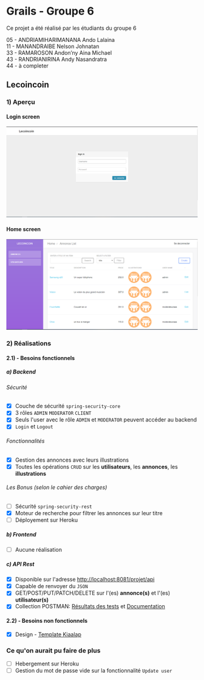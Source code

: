 # Grails - Groupe 6
Ce projet a été réalisé par les étudiants du groupe 6  

05 - ANDRIAMIHARIMANANA Ando Lalaina  
11 - MANANDRAIBE Nelson Johnatan  
33 - RAMAROSON Andon’ny Aina Michael  
43 - RANDRIANIRINA Andy Nasandratra  
44 - à completer
## Lecoincoin
### 1) Aperçu
#### Login screen
![Login](Screenshots/Login_Screen.PNG?raw=true "Login")
#### Home screen
![Home](Screenshots/Home_screen.PNG?raw=true "Home")
### 2) Réalisations
#### 2.1) - Besoins fonctionnels
##### a) Backend
###### Sécurité  

- [x] Couche de sécurité `spring-security-core`  
- [x] 3 rôles `ADMIN` `MODERATOR` `CLIENT`  
- [x] Seuls l'user avec le rôle `ADMIN` et `MODERATOR` peuvent accéder au backend  
- [x] `Login` et `Logout`  
###### Fonctionnalités  
- [x] Gestion des annonces avec leurs illustrations  
- [x] Toutes les opérations `CRUD` sur les **utilisateurs**, les **annonces**, les **illustrations**  
###### Les Bonus (selon le cahier des charges)  
- [ ] Sécurité `spring-security-rest`  
- [x] Moteur de recherche pour filtrer les annonces sur leur titre  
- [ ] Déployement sur Heroku  
##### b) Frontend
- [ ] Aucune réalisation
##### c) API Rest
- [x] Disponible sur l'adresse [http://localhost:8081/projet/api](http://localhost:8081/projet/api)
- [x] Capable de renvoyer du `JSON`
- [X] GET/POST/PUT/PATCH/DELETE sur l'(es) **annonce(s)** et l'(es) **utilisateur(s)**
- [X] Collection POSTMAN: [Résultats des tests](postman/TestResult/ProjetMBDSGroupe6CollectionPM.postman_test_run.json) et [Documentation](postman/Collection/ProjetMBDSGroupe6CollectionPM.postman_collection.json)
#### 2.2) - Besoins non fonctionnels
- [x] Design - [Template Kiaalap](https://github.com/puikinsh/kiaalap)
### Ce qu'on aurait pu faire de plus
- [ ] Hebergement sur Heroku
- [ ] Gestion du mot de passe vide sur la fonctionnalité `Update user`
